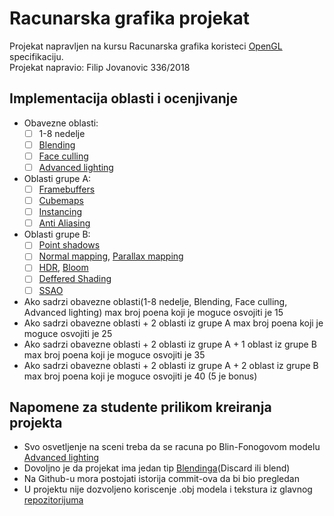 # Racunarska grafika projekat
Projekat napravljen na kursu Racunarska grafika koristeci [OpenGL](https://learnopengl.com/) specifikaciju.  
Projekat napravio: Filip Jovanovic 336/2018

## Implementacija oblasti i ocenjivanje
- Obavezne oblasti:
  - [ ] 1-8 nedelje
  - [ ] [Blending](https://learnopengl.com/Advanced-OpenGL/Blending)
  - [ ] [Face culling](https://learnopengl.com/Advanced-OpenGL/Face-culling)
  - [ ] [Advanced lighting](https://learnopengl.com/Advanced-Lighting/Advanced-Lighting)
- Oblasti grupe A:
  - [ ] [Framebuffers](https://learnopengl.com/Advanced-OpenGL/Framebuffers)
  - [ ] [Cubemaps](https://learnopengl.com/Advanced-OpenGL/Cubemaps)
  - [ ] [Instancing](https://learnopengl.com/Advanced-OpenGL/Instancing)
  - [ ] [Anti Aliasing](https://learnopengl.com/Advanced-OpenGL/Anti-Aliasing)
- Oblasti grupe B:
  - [ ] [Point shadows](https://learnopengl.com/Advanced-Lighting/Shadows/Point-Shadows)
  - [ ] [Normal mapping](https://learnopengl.com/Advanced-Lighting/Normal-Mapping), [Parallax mapping](https://learnopengl.com/Advanced-Lighting/Parallax-Mapping)
  - [ ] [HDR](https://learnopengl.com/Advanced-Lighting/HDR), [Bloom](https://learnopengl.com/Advanced-Lighting/Bloom)
  - [ ] [Deffered Shading](https://learnopengl.com/Advanced-Lighting/Deferred-Shading)
  - [ ] [SSAO](https://learnopengl.com/Advanced-Lighting/SSAO)

- Ako sadrzi obavezne oblasti(1-8 nedelje, Blending, Face culling, Advanced lighting) max broj poena koji je moguce osvojiti je 15
- Ako sadrzi obavezne oblasti + 2 oblasti iz grupe A max broj poena koji je moguce osvojiti je 25
- Ako sadrzi obavezne oblasti + 2 oblasti iz grupe A + 1 oblast iz grupe B max broj poena koji je moguce osvojiti je 35
- Ako sadrzi obavezne oblasti + 2 oblasti iz grupe A + 2 oblast iz grupe B max broj poena koji je moguce osvojiti je 40 (5 je bonus)

## Napomene za studente prilikom kreiranja projekta
- Svo osvetljenje na sceni treba da se racuna po Blin-Fonogovom modelu [Advanced lighting](https://learnopengl.com/Advanced-Lighting/Advanced-Lighting)
- Dovoljno je da projekat ima jedan tip [Blendinga](https://learnopengl.com/Advanced-OpenGL/Blending)(Discard ili blend)
- Na Github-u mora postojati istorija commit-ova da bi bio pregledan
- U projektu nije dozvoljeno koriscenje .obj modela i tekstura iz glavnog [repozitorijuma](https://github.com/matf-racunarska-grafika/LearnOpenGL)
